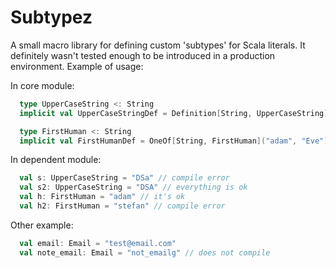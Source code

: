# Subtypez
A small macro library for defining custom 'subtypes' for Scala literals. It definitely wasn't tested enough to be introduced in a production environment. Example of usage:

In core module:
```scala
  type UpperCaseString <: String
  implicit val UpperCaseStringDef = Definition[String, UpperCaseString](_.forall(_.isUpper))

  type FirstHuman <: String
  implicit val FirstHumanDef = OneOf[String, FirstHuman]("adam", "Eve")
```

In dependent module:
```scala
  val s: UpperCaseString = "DSa" // compile error
  val s2: UpperCaseString = "DSA" // everything is ok
  val h: FirstHuman = "adam" // it's ok
  val h2: FirstHuman = "stefan" // compile error
```

Other example:
```scala
  val email: Email = "test@email.com"
  val note_email: Email = "not_emailg" // does not compile
```
